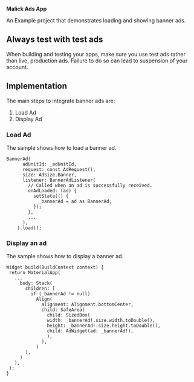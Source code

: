 **Malick Ads App**

An Example project that demonstrates loading and showing banner ads.

## Always test with test ads

When building and testing your apps, make sure you use test ads rather than
live, production ads. Failure to do so can lead to suspension of your account.

## Implementation

The main steps to integrate banner ads are:

1. Load  Ad
2. Display Ad

### Load Ad
The sample shows how to load a banner ad.

```
BannerAd(
      adUnitId: _adUnitId,
      request: const AdRequest(),
      size: AdSize.Banner,
      listener: BannerAdListener(
        // Called when an ad is successfully received.
        onAdLoaded: (ad) {
          setState(() {
            _bannerAd = ad as BannerAd;
          });
        },
        ...
      ),
    ).load();
 ```

 ### Display an ad
 The sample shows how to display a banner ad.

 ```
Widget build(BuildContext context) {
  return MaterialApp(
    ...
      body: Stack(
        children: [
          if (_bannerAd != null)
            Align(
              alignment: Alignment.bottomCenter,
              child: SafeArea(
                child: SizedBox(
                width: _bannerAd!.size.width.toDouble(),
                height: _bannerAd!.size.height.toDouble(),
                child: AdWidget(ad: _bannerAd!),
                ),
              ),
            )
        ],
      )
    ),
  );
}
 ```

